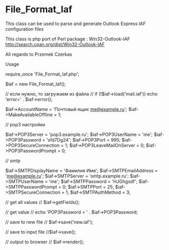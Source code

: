 # File_Format_Iaf



This class can be used to parse and generate Outlook Express IAF configuration files

This class is php port of Perl package : Win32-Outlook-IAF http://search.cpan.org/dist/Win32-Outlook-IAF

All regards to Przemek Czerkas

Usage

require_once 'File_Format_Iaf.php';

$iaf = new File_Format_Iaf();

// если нужно, то загружаем из файла // if (!$iaf->load('mail.iaf')) echo 'error=' . $iaf->error();

$iaf->AccountName = 'Почтовый ящик me@example.ru'; $iaf->MakeAvailableOffline = 1;

// pop3 настройки

$iaf->POP3Server = 'pop3.example.ru'; $iaf->POP3UserName = 'me'; $iaf->POP3Password = 'sfd7Dg24'; $iaf->POP3Port = 995; $iaf->POP3SecureConnection = 1; $iaf->POP3LeaveMailOnServer = 0; $iaf->POP3PasswordPrompt = 0;

// smtp

$iaf->SMTPDisplayName = 'Фамилия Имя'; $iaf->SMTPEmailAddress = 'me@example.ru'; $iaf->SMTPServer = 'smtp.example.ru'; $iaf->SMTPUserName = 'me'; $iaf->SMTPPassword = 'HJGhgsdf'; $iaf->SMTPPasswordPrompt = 0; $iaf->SMTPPort = 25; $iaf->SMTPSecureConnection = 1; $iaf->SMTPAuthMethod = 3;

// get all values // $iaf->getFields();

// get value // echo 'POP3Password = ' . $iaf->POP3Password;

// save to new file // $iaf->save('new.iaf');

// save to input file //$iaf->save();

// output to browser // $iaf->render();
